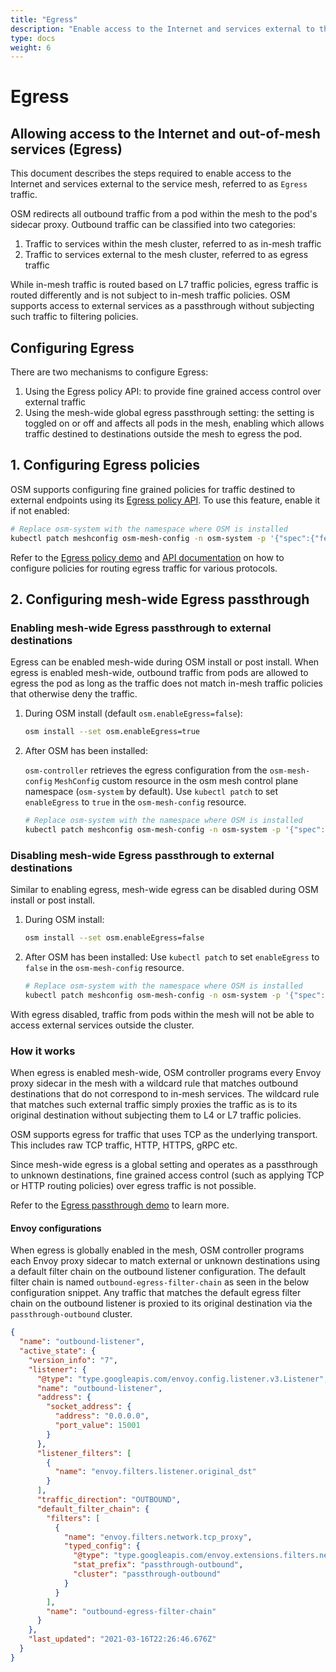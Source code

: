 ```yaml
---
title: "Egress"
description: "Enable access to the Internet and services external to the service mesh."
type: docs
weight: 6
---
```


# Egress

## Allowing access to the Internet and out-of-mesh services (Egress)

This document describes the steps required to enable access to the Internet and services external to the service mesh, referred to as `Egress` traffic.

OSM redirects all outbound traffic from a pod within the mesh to the pod's sidecar proxy. Outbound traffic can be classified into two categories:

1. Traffic to services within the mesh cluster, referred to as in-mesh traffic
2. Traffic to services external to the mesh cluster, referred to as egress traffic

While in-mesh traffic is routed based on L7 traffic policies, egress traffic is routed differently and is not subject to in-mesh traffic policies. OSM supports access to external services as a passthrough without subjecting such traffic to filtering policies.

## Configuring Egress

There are two mechanisms to configure Egress:

1. Using the Egress policy API: to provide fine grained access control over external traffic
2. Using the mesh-wide global egress passthrough setting: the setting is toggled on or off and affects all pods in the mesh, enabling which allows traffic destined to destinations outside the mesh to egress the pod.

## 1. Configuring Egress policies

OSM supports configuring fine grained policies for traffic destined to external endpoints using its [Egress policy API][1]. To use this feature, enable it if not enabled:

```bash
# Replace osm-system with the namespace where OSM is installed
kubectl patch meshconfig osm-mesh-config -n osm-system -p '{"spec":{"featureFlags":{"enableEgressPolicy":true}}}'  --type=merge
```

Refer to the [Egress policy demo](/docs/demos/egress_policy) and [API documentation][1] on how to configure policies for routing egress traffic for various protocols.

## 2. Configuring mesh-wide Egress passthrough

### Enabling mesh-wide Egress passthrough to external destinations

Egress can be enabled mesh-wide during OSM install or post install. When egress is enabled mesh-wide, outbound traffic from pods are allowed to egress the pod as long as the traffic does not match in-mesh traffic policies that otherwise deny the traffic.

1. During OSM install (default `osm.enableEgress=false`):

   ```bash
   osm install --set osm.enableEgress=true
   ```

2. After OSM has been installed:

   `osm-controller` retrieves the egress configuration from the `osm-mesh-config` `MeshConfig` custom resource in the osm mesh control plane namespace (`osm-system` by default). Use `kubectl patch` to set `enableEgress` to `true` in the `osm-mesh-config` resource.

   ```bash
   # Replace osm-system with the namespace where OSM is installed
   kubectl patch meshconfig osm-mesh-config -n osm-system -p '{"spec":{"traffic":{"enableEgress":true}}}' --type=merge
   ```

### Disabling mesh-wide Egress passthrough to external destinations

Similar to enabling egress, mesh-wide egress can be disabled during OSM install or post install.

1. During OSM install:

   ```bash
   osm install --set osm.enableEgress=false
   ```

2. After OSM has been installed:
   Use `kubectl patch` to set `enableEgress` to `false` in the `osm-mesh-config` resource.
   ```bash
   # Replace osm-system with the namespace where OSM is installed
   kubectl patch meshconfig osm-mesh-config -n osm-system -p '{"spec":{"traffic":{"enableEgress":false}}}'  --type=merge
   ```

With egress disabled, traffic from pods within the mesh will not be able to access external services outside the cluster.

### How it works

When egress is enabled mesh-wide, OSM controller programs every Envoy proxy sidecar in the mesh with a wildcard rule that matches outbound destinations that do not correspond to in-mesh services. The wildcard rule that matches such external traffic simply proxies the traffic as is to its original destination without subjecting them to L4 or L7 traffic policies.

OSM supports egress for traffic that uses TCP as the underlying transport. This includes raw TCP traffic, HTTP, HTTPS, gRPC etc.

Since mesh-wide egress is a global setting and operates as a passthrough to unknown destinations, fine grained access control (such as applying TCP or HTTP routing policies) over egress traffic is not possible.

Refer to the [Egress passthrough demo](/docs/demos/egress_passthrough) to learn more.

#### Envoy configurations

When egress is globally enabled in the mesh, OSM controller programs each Envoy proxy sidecar to match external or unknown destinations using a default filter chain on the outbound listener configuration. The default filter chain is named `outbound-egress-filter-chain` as seen in the below configuration snippet. Any traffic that matches the default egress filter chain on the outbound listener is proxied to its original destination via the `passthrough-outbound` cluster.

```json
{
  "name": "outbound-listener",
  "active_state": {
    "version_info": "7",
    "listener": {
      "@type": "type.googleapis.com/envoy.config.listener.v3.Listener",
      "name": "outbound-listener",
      "address": {
        "socket_address": {
          "address": "0.0.0.0",
          "port_value": 15001
        }
      },
      "listener_filters": [
        {
          "name": "envoy.filters.listener.original_dst"
        }
      ],
      "traffic_direction": "OUTBOUND",
      "default_filter_chain": {
        "filters": [
          {
            "name": "envoy.filters.network.tcp_proxy",
            "typed_config": {
              "@type": "type.googleapis.com/envoy.extensions.filters.network.tcp_proxy.v3.TcpProxy",
              "stat_prefix": "passthrough-outbound",
              "cluster": "passthrough-outbound"
            }
          }
        ],
        "name": "outbound-egress-filter-chain"
      }
    },
    "last_updated": "2021-03-16T22:26:46.676Z"
  }
}
```

[1]: /docs/api_reference/policy/v1alpha1/#policy.openservicemesh.io/v1alpha1.EgressSpec
